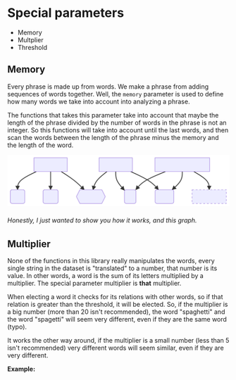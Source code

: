 # Special parameters

* Memory
* Multplier
* Threshold

## Memory

Every phrase is made up from words. We make a phrase from adding sequences of words together. Well, the `memory` parameter is used to define how many words we take into account into analyzing a phrase.

The functions that takes this parameter take into account that maybe the length of the phrase divided by the number of words in the phrase is not an integer. So this functions will take into account until the last words, and then scan the words between the length of the phrase minus the memory and the length of the word.

<img src="./special-parameters-1.svg" />

###### Honestly, I just wanted to show you how it works, and this graph.

## Multiplier

None of the functions in this library really manipulates the words, every single string in the dataset is "translated" to a number, that number is its value. In other words, a word is the sum of its letters multiplied by a multiplier. The special parameter multiplier is **that** multiplier.

When electing a word it checks for its relations with other words, so if that relation is greater than the threshold, it will be elected. So, if the multiplier is a big number (more than 20 isn't recommended), the word "spaghetti" and the word "spagetti" will seem very different, even if they are the same word (typo).

It works the other way around, if the multiplier is a small number (less than 5 isn't recommended) very different words will seem similar, even if they are very different.

**Example:**


